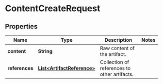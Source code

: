 

# ContentCreateRequest


## Properties

Name | Type | Description | Notes
------------ | ------------- | ------------- | -------------
**content** | **String** | Raw content of the artifact. | 
**references** | [**List&lt;ArtifactReference&gt;**](ArtifactReference.md) | Collection of references to other artifacts. | 



